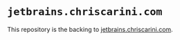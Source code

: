 # `jetbrains.chriscarini.com`

This repository is the backing to [jetbrains.chriscarini.com](https://jetbrains.chriscarini.com).
